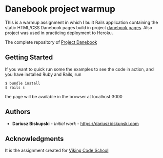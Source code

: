 #  Danebook project warmup


This is a warmup assignment in which I built Rails application containing the static HTML/CSS Danebook pages build in project [danebook pages](https://github.com/Visiona/project_danebook_pages). Also project was used in practicing deployment to Heroku.

The complete repository of [Project Danebook](https://github.com/Visiona/project_danebook)


## Getting Started

If you want to quick run some the examples to see the code in action, and you have installed Ruby and Rails, run
```
$ bundle install
$ rails s
```

the page will be available in the browser at localhost:3000

## Authors

* **Dariusz Biskupski** - *Initial work* - https://dariuszbiskupski.com


## Acknowledgments

It is the assignment created for [Viking Code School](https://www.vikingcodeschool.com/)
